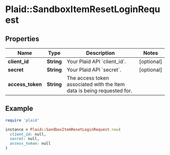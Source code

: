 # Plaid::SandboxItemResetLoginRequest

## Properties

| Name | Type | Description | Notes |
| ---- | ---- | ----------- | ----- |
| **client_id** | **String** | Your Plaid API &#x60;client_id&#x60;. | [optional] |
| **secret** | **String** | Your Plaid API &#x60;secret&#x60;. | [optional] |
| **access_token** | **String** | The access token associated with the Item data is being requested for. |  |

## Example

```ruby
require 'plaid'

instance = Plaid::SandboxItemResetLoginRequest.new(
  client_id: null,
  secret: null,
  access_token: null
)
```

